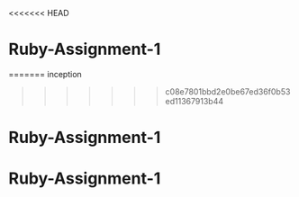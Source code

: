 <<<<<<< HEAD
# Ruby-Assignment-1
=======
inception
>>>>>>> c08e7801bbd2e0be67ed36f0b53ed11367913b44
# Ruby-Assignment-1
# Ruby-Assignment-1

